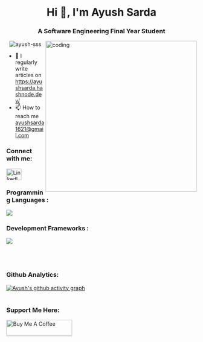 <!DOCTYPE html>
<html lang="en">
<head>
<meta charset="UTF-8">
<meta name="viewport" content="width=device-width, initial-scale=1.0">
</head>
<body>

<div>
    <h1 align="center">Hi 👋, I'm Ayush Sarda</h1>
    <h3 align="center">A Software Engineering Final Year Student</h3>
    <img align="right" alt="coding" width="400" src="https://camo.githubusercontent.com/7de37139d0b4c1ce40865e799b446c0e963a3dd8fb68d239707237c40604fa3d/68747470733a2f2f63646e2e6472696262626c652e636f6d2f75736572732f3733303730332f73637265656e73686f74732f363538313234332f6176656e746f2e676966">
    <p align="center"> 
        <img src="https://komarev.com/ghpvc/?username=ayush-sss&label=Profile%20views&color=b6a30e&style=flat" alt="ayush-sss" /> 
    </p>
    <ul>
        <li>📝 I regularly write articles on <a href="https://ayushsarda.hashnode.dev/">https://ayushsarda.hashnode.dev/</a></li>
        <li>📫 How to reach me <a href="mailto:ayushsarda1621@gmail.com">ayushsarda1621@gmail.com</a></li>
    </ul>
    <h3 align="left">Connect with me:</h3>
    <p align="left">
        <a href="https://linkedin.com/in/https://www.linkedin.com/in/ayush-sarda-0a84a6225/" target="_blank">
            <img align="center" src="https://raw.githubusercontent.com/rahuldkjain/github-profile-readme-generator/master/src/images/icons/Social/linked-in-alt.svg" alt="LinkedIn" height="30" width="40" />
        </a>
    </p>
    <h3 align="left">Programming Languages :</h3>
   <p align="left">
  <a href="https://skillicons.dev">
    <img src="https://skillicons.dev/icons?i=c,cpp,java,js,py,rust,solidity" />
  </a>
</p>
    <h3 align="left">Development Frameworks :</h3>
   <p align="left">
  <a href="https://skillicons.dev">
    <img src="https://skillicons.dev/icons?i=angular,bootstrap,tailwind" />
  </a>
</p>
    <br></br>
    <h3 align="left">Github Analytics:</h3>
    <a href="https://github-readme-activity-graph.vercel.app/graph?username=Ayush-sss&theme=react-dark">
    <img src="https://github-readme-activity-graph.vercel.app/graph?username=Ayush-sss&theme=react-dark" alt="Ayush's github activity graph">
</a>
    <br></br>
      <h3 align="left">Support Me Here:</h3>
<a href="https://www.buymeacoffee.com/ayush16" target="_blank">
        <img src="https://www.buymeacoffee.com/assets/img/custom_images/orange_img.png" alt="Buy Me A Coffee" style="height: 41px !important;width: 174px !important;box-shadow: 0px 3px 2px 0px rgba(190, 190, 190, 0.5) !important;-webkit-box-shadow: 0px 3px 2px 0px rgba(190, 190, 190, 0.5) !important;" >
    </a>
    
</div>



</body>
</html>

